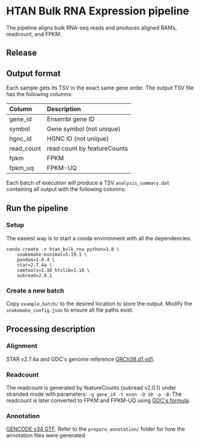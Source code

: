 # HTAN Bulk RNA Expression pipeline
The pipeline aligns bulk RNA-seq reads and produces aligned BAMs, readcount, and FPKM.



## Release



## Output format
Each sample gets its TSV in the exact same gene order. The output TSV file has the following columns:

|   Column   |         Description         |
| :--------- | :-------------------------- |
| gene_id    | Ensembl gene ID             |
| symbol     | Gene symbol (not unique)    |
| hgnc_id    | HGNC ID (not unique)        |
| read_count | read count by featureCounts |
| fpkm       | FPKM                        |
| fpkm_uq    | FPKM-UQ                     |

Each batch of execution will produce a TSV `analysis_summary.dat` containing all output with the following columns:



## Run the pipeline

### Setup
The easiest way is to start a conda environment with all the dependencies:
```
conda create -n htan_bulk_rna python=3.8 \
    snakemake-minimal=5.19.1 \
    pandas=1.0.4 \
    star=2.7.4a \
    samtools=1.10 htslib=1.10 \
    subread=2.0.1
```

### Create a new batch
Copy `example_batch/` to the desired location to store the output. Modify the `snakemake_config.json` to ensure all file paths exist.


## Processing description

### Alignment
STAR v2.7.4a and GDC's genome reference [GRCh38.d1.vd1][GDC Reference Files].

### Readcount
The readcount is generated by featureCounts (subread v2.0.1) under stranded mode with parameters: `-g gene_id -t exon -Q 10 -p -B`. The readcount is later converted to FPKM and FPKM-UQ using [GDC's formula].

### Annotation
[GENCODE v34 GTF][gencode-gtf]. Refer to the `prepare_annotation/` folder for how the annotation files were generated.

[GDC Reference Files]: https://gdc.cancer.gov/about-data/data-harmonization-and-generation/gdc-reference-files
[gencode-gtf]: ftp://ftp.ebi.ac.uk/pub/databases/gencode/Gencode_human/release_34/gencode.v34.annotation.gtf.gz
[GDC's formula]: https://docs.gdc.cancer.gov/Data/Bioinformatics_Pipelines/Expression_mRNA_Pipeline/#upper-quartile-fpkm





